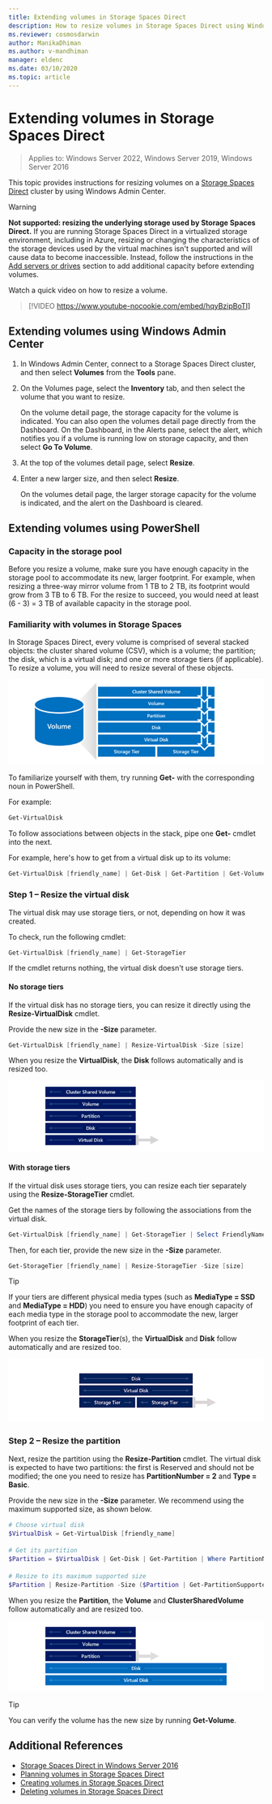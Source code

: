 ```yaml
---
title: Extending volumes in Storage Spaces Direct
description: How to resize volumes in Storage Spaces Direct using Windows Admin Center and PowerShell.
ms.reviewer: cosmosdarwin
author: ManikaDhiman
ms.author: v-mandhiman
manager: eldenc
ms.date: 03/10/2020
ms.topic: article
---
```


# Extending volumes in Storage Spaces Direct
>Applies to: Windows Server 2022, Windows Server 2019, Windows Server 2016

This topic provides instructions for resizing volumes on a [Storage Spaces Direct](storage-spaces-direct-overview.md) cluster by using Windows Admin Center.

> [!WARNING]
> **Not supported: resizing the underlying storage used by Storage Spaces Direct.** If you are running Storage Spaces Direct in a virtualized storage environment, including in Azure, resizing or changing the characteristics of the storage devices used by the virtual machines isn't supported and will cause data to become inaccessible. Instead, follow the instructions in the [Add servers or drives](add-nodes.md) section to add additional capacity before extending volumes.

Watch a quick video on how to resize a volume.

> [!VIDEO https://www.youtube-nocookie.com/embed/hqyBzipBoTI]

## Extending volumes using Windows Admin Center

1. In Windows Admin Center, connect to a Storage Spaces Direct cluster, and then select **Volumes** from the **Tools** pane.
2. On the Volumes page, select the **Inventory** tab, and then select the volume that you want to resize.

    On the volume detail page, the storage capacity for the volume is indicated. You can also open the volumes detail page directly from the Dashboard. On the Dashboard, in the Alerts pane, select the alert, which notifies you if a volume is running low on storage capacity, and then select **Go To Volume**.

4. At the top of the volumes detail page, select **Resize**.
5. Enter a new larger size, and then select **Resize**.

    On the volumes detail page, the larger storage capacity for the volume is indicated, and the alert on the Dashboard is cleared.

## Extending volumes using PowerShell

### Capacity in the storage pool

Before you resize a volume, make sure you have enough capacity in the storage pool to accommodate its new, larger footprint. For example, when resizing a three-way mirror volume from 1 TB to 2 TB, its footprint would grow from 3 TB to 6 TB. For the resize to succeed, you would need at least (6 - 3) = 3 TB of available capacity in the storage pool.

### Familiarity with volumes in Storage Spaces

In Storage Spaces Direct, every volume is comprised of several stacked objects: the cluster shared volume (CSV), which is a volume; the partition; the disk, which is a virtual disk; and one or more storage tiers (if applicable). To resize a volume, you will need to resize several of these objects.

![Stacked objects that might need to be resized](media/resize-volumes/volumes-in-smapi.png)

To familiarize yourself with them, try running **Get-** with the corresponding noun in PowerShell.

For example:

```PowerShell
Get-VirtualDisk
```

To follow associations between objects in the stack, pipe one **Get-** cmdlet into the next.

For example, here's how to get from a virtual disk up to its volume:

```PowerShell
Get-VirtualDisk [friendly_name] | Get-Disk | Get-Partition | Get-Volume
```

### Step 1 – Resize the virtual disk

The virtual disk may use storage tiers, or not, depending on how it was created.

To check, run the following cmdlet:

```PowerShell
Get-VirtualDisk [friendly_name] | Get-StorageTier
```

If the cmdlet returns nothing, the virtual disk doesn't use storage tiers.

#### No storage tiers

If the virtual disk has no storage tiers, you can resize it directly using the **Resize-VirtualDisk** cmdlet.

Provide the new size in the **-Size** parameter.

```PowerShell
Get-VirtualDisk [friendly_name] | Resize-VirtualDisk -Size [size]
```

When you resize the **VirtualDisk**, the **Disk** follows automatically and is resized too.

![Animation showing the automatic Disk resizing](media/resize-volumes/Resize-VirtualDisk.gif)

#### With storage tiers

If the virtual disk uses storage tiers, you can resize each tier separately using the **Resize-StorageTier** cmdlet.

Get the names of the storage tiers by following the associations from the virtual disk.

```PowerShell
Get-VirtualDisk [friendly_name] | Get-StorageTier | Select FriendlyName
```

Then, for each tier, provide the new size in the **-Size** parameter.

```PowerShell
Get-StorageTier [friendly_name] | Resize-StorageTier -Size [size]
```

> [!TIP]
> If your tiers are different physical media types (such as **MediaType = SSD** and **MediaType = HDD**) you need to ensure you have enough capacity of each media type in the storage pool to accommodate the new, larger footprint of each tier.

When you resize the **StorageTier**(s), the **VirtualDisk** and **Disk** follow automatically and are resized too.

![Animation showing the automatic VirtualDisk and Disk resizing](media/resize-volumes/Resize-StorageTier.gif)

### Step 2 – Resize the partition

Next, resize the partition using the **Resize-Partition** cmdlet. The virtual disk is expected to have two partitions: the first is Reserved and should not be modified; the one you need to resize has **PartitionNumber = 2** and **Type = Basic**.

Provide the new size in the **-Size** parameter. We recommend using the maximum supported size, as shown below.

```PowerShell
# Choose virtual disk
$VirtualDisk = Get-VirtualDisk [friendly_name]

# Get its partition
$Partition = $VirtualDisk | Get-Disk | Get-Partition | Where PartitionNumber -Eq 2

# Resize to its maximum supported size
$Partition | Resize-Partition -Size ($Partition | Get-PartitionSupportedSize).SizeMax
```

When you resize the **Partition**, the **Volume** and **ClusterSharedVolume** follow automatically and are resized too.

![Animation showing the automatic Volume and ClusterSharedVolume resizing](media/resize-volumes/Resize-Partition.gif)

> [!TIP]
> You can verify the volume has the new size by running **Get-Volume**.

## Additional References

- [Storage Spaces Direct in Windows Server 2016](storage-spaces-direct-overview.md)
- [Planning volumes in Storage Spaces Direct](plan-volumes.md)
- [Creating volumes in Storage Spaces Direct](create-volumes.md)
- [Deleting volumes in Storage Spaces Direct](delete-volumes.md)
